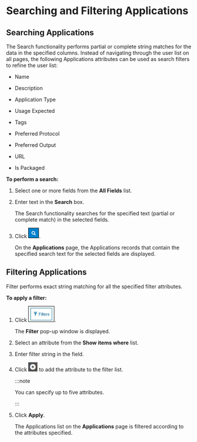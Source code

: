 ﻿---
sidebar_position: 3
---

# Searching and Filtering Applications

<head>
  <meta name="guidename" content="API Management"/>
  <meta name="context" content="GUID-ef86a3cc-ac4c-4782-8a5b-c37ba5395125"/>
</head>

## Searching Applications

The Search functionality performs partial or complete string matches for the data in the specified columns. Instead of navigating through the user list on all pages, the following Applications attributes can be used as search filters to refine the user list: 

- Name 

- Description 

- Application Type 

- Usage Expected 

- Tags 

- Preferred Protocol 

- Preferred Output

- URL 

- Is Packaged 

**To perform a search:**

1. Select one or more fields from the **All Fields** list.

2. Enter text in the **Search** box. 

   The Search functionality searches for the specified text (partial or complete match) in the selected fields. 

3. Click ![](../../Images/search.jpg). 

   On the **Applications** page, the Applications records that contain the specified search text for the selected fields are displayed. 

## Filtering Applications

Filter performs exact string matching for all the specified filter attributes.

**To apply a filter:**

1. Click ![](../../Images/filters.jpg). 

   The **Filter** pop-up window is displayed.

2. Select an attribute from the **Show items where** list.

3. Enter filter string in the field.

4. Click ![](../../Images/add2.jpg) to add the attribute to the filter list.

   :::note
   
   You can specify up to five attributes. 

   :::

5. Click **Apply**. 

   The Applications list on the **Applications** page is filtered according to the attributes specified. 


